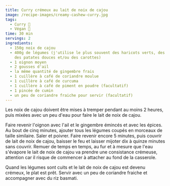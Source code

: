 ```yaml
---
title: Curry crémeux au lait de noix de cajou
image: /recipe-images/creamy-cashew-curry.jpg
tags:
  - Curry 🍲
  - Végan 🌱
time: 30 min
servings: 2
ingredients:
  - 150g noix de cajou
  - 400g de légumes (j'utilise le plus souvent des haricots verts, des poivrons,
    des patates douces et/ou des carottes)
  - 1 oignon moyen
  - 2 gousses d'ail
  - la même quantité de gingembre frais
  - 1 cuillère à café de coriandre moulue
  - 1 cuillère à café de curcuma
  - 1 cuillère à café de piment en poudre (facultatif)
  - 1 pincée de cumin
  - un peu de coriandre fraiche pour servir (facultatif)
---
```

Les noix de cajou doivent être mises à tremper pendant au moins 2 heures, puis mixées avec un peu d'eau pour faire le lait de noix de cajou.

Faire revenir l'oignon avec l'ail et le gingembre émincés et avec les épices. Au bout de cinq minutes, ajouter tous les légumes coupés en morceaux de taille similaire. Saler et poivrer. Faire revenir encore 5 minutes, puis couvrir de lait de noix de cajou, baisser le feu et laisser mijoter dix à quinze minutes sans couvrir. Remuer de temps en temps, au fur et à mesure que l'eau s'évapore le lait de noix de cajou va prendre une consistance crémeuse, attention car il risque de commencer à attacher au fond de la casserole.

Quand les légumes sont cuits et le lait de noix de cajou est devenu crémeux, le plat est prêt. Servir avec un peu de coriandre fraiche et accompagner avec du riz basmati.